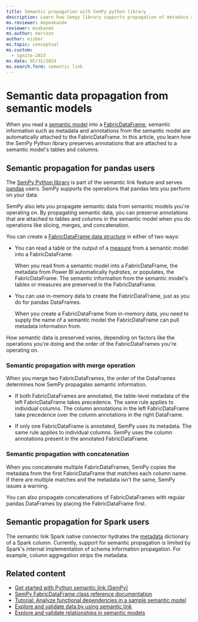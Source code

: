 ```yaml
---
title: Semantic propagation with SemPy python library
description: Learn how Sempy library supports propagation of metadata attached to semantic models you're operating on.
ms.reviewer: mopeakande
reviewer: msakande
ms.author: marcozo
author: eisber
ms.topic: conceptual
ms.custom:
  - ignite-2023
ms.date: 05/31/2024
ms.search.form: semantic link
---
```


# Semantic data propagation from semantic models

When you read a [semantic model](/power-bi/connect-data/service-datasets-understand) into a [FabricDataFrame](semantic-link-overview.md#fabricdataframe-data-structure), semantic information such as metadata and annotations from the semantic model are automatically attached to the FabricDataFrame. In this article, you learn how the SemPy Python library preserves annotations that are attached to a semantic model's tables and columns.

## Semantic propagation for pandas users

The [SemPy Python library](/python/api/semantic-link-sempy) is part of the semantic link feature and serves [pandas](https://pandas.pydata.org/) users. SemPy supports the operations that pandas lets you perform on your data.

SemPy also lets you propagate semantic data from semantic models you're operating on. By propagating semantic data, you can preserve annotations that are attached to tables and columns in the semantic model when you do operations like slicing, merges, and concatenation.

You can create a [FabricDataFrame data structure](semantic-link-overview.md#fabricdataframe-data-structure) in either of two ways:

- You can read a table or the output of a [measure](/power-bi/transform-model/desktop-measures) from a semantic model into a FabricDataFrame.

  When you read from a semantic model into a FabricDataFrame, the metadata from Power BI automatically *hydrates*, or populates, the FabricDataFrame. The semantic information from the semantic model's tables or measures are preserved in the FabricDataFrame.

- You can use in-memory data to create the FabricDataFrame, just as you do for pandas DataFrames.

  When you create a FabricDataFrame from in-memory data, you need to supply the name of a semantic model the FabricDataFrame can pull metadata information from.

How semantic data is preserved varies, depending on factors like the operations you're doing and the order of the FabricDataFrames you're operating on.

### Semantic propagation with merge operation

When you merge two FabricDataFrames, the order of the DataFrames determines how SemPy propagates semantic information.

- If both FabricDataFrames are annotated, the table-level metadata of the left FabricDataFrame takes precedence. The same rule applies to individual columns. The column annotations in the left FabricDataFrame take precedence over the column annotations in the right DataFrame.

- If only one FabricDataFrame is annotated, SemPy uses its metadata. The same rule applies to individual columns. SemPy uses the column annotations present in the annotated FabricDataFrame.

### Semantic propagation with concatenation

When you concatenate multiple FabricDataFrames, SemPy copies the metadata from the first FabricDataFrame that matches each column name. If there are multiple matches and the metadata isn't the same, SemPy issues a warning.

You can also propagate concatenations of FabricDataFrames with regular pandas DataFrames by placing the FabricDataFrame first.

## Semantic propagation for Spark users

The semantic link Spark native connector hydrates the [metadata](https://spark.apache.org/docs/3.3.2/api/python/reference/pyspark.sql/api/pyspark.sql.types.StructField.html#pyspark.sql.types.StructField) dictionary of a Spark column. Currently, support for semantic propagation is limited by Spark's internal implementation of schema information propagation. For example, column aggregation strips the metadata.

## Related content

- [Get started with Python semantic link (SemPy)](/python/api/semantic-link/overview-semantic-link)
- [SemPy FabricDataFrame class reference documentation](/python/api/semantic-link-sempy/sempy.fabric.fabricdataframe)
- [Tutorial: Analyze functional dependencies in a sample semantic model](tutorial-power-bi-dependencies.md)
- [Explore and validate data by using semantic link](semantic-link-validate-data.md)
- [Explore and validate relationships in semantic models](semantic-link-validate-relationship.md)
